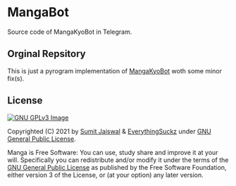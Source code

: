 # MangaBot
Source code of MangaKyoBot in Telegram.

## Orginal Repsitory 
This is just a pyrogram implementation of [MangaKyoBot](https://github.com/ransomsumit/mangakyobot) woth some minor fix(s).

## License
[![GNU GPLv3 Image](https://www.gnu.org/graphics/gplv3-127x51.png)](http://www.gnu.org/licenses/gpl-3.0.en.html)  

Copyrighted (C) 2021 by [Sumit Jaiswal](https://github.com/ransomsumit) & [EverythingSuckz](https://github.com/EverythingSuckz) under [GNU General Public License](https://www.gnu.org/licenses/gpl.html).

Manga is Free Software: You can use, study share and improve it at your
will. Specifically you can redistribute and/or modify it under the terms of the
[GNU General Public License](https://www.gnu.org/licenses/gpl.html) as
published by the Free Software Foundation, either version 3 of the License, or
(at your option) any later version. 
